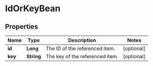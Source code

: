 

# IdOrKeyBean


## Properties

| Name | Type | Description | Notes |
|------------ | ------------- | ------------- | -------------|
|**id** | **Long** | The ID of the referenced item. |  [optional] |
|**key** | **String** | The key of the referenced item. |  [optional] |



